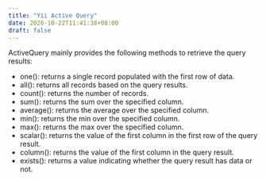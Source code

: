 ```yaml
---
title: "Yii Active Query"
date: 2020-10-22T11:41:38+08:00
draft: false
---
```






ActiveQuery mainly provides the following methods to retrieve the query results:

- one(): returns a single record populated with the first row of data.
- all(): returns all records based on the query results.
- count(): returns the number of records.
- sum(): returns the sum over the specified column.
- average(): returns the average over the specified column.
- min(): returns the min over the specified column.
- max(): returns the max over the specified column.
- scalar(): returns the value of the first column in the first row of the query result.
- column(): returns the value of the first column in the query result.
- exists(): returns a value indicating whether the query result has data or not.